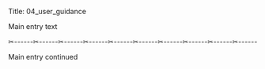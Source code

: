 Title: 04_user_guidance

Main entry text

✂------✂------✂------✂------✂------✂------✂------✂------✂------✂------

Main entry continued
